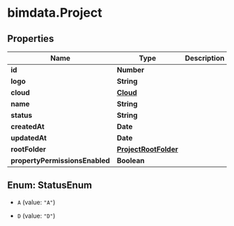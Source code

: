 # bimdata.Project

## Properties
Name | Type | Description | Notes
------------ | ------------- | ------------- | -------------
**id** | **Number** |  | [optional] 
**logo** | **String** |  | [optional] 
**cloud** | [**Cloud**](Cloud.md) |  | [optional] 
**name** | **String** |  | 
**status** | **String** |  | [optional] 
**createdAt** | **Date** |  | [optional] 
**updatedAt** | **Date** |  | [optional] 
**rootFolder** | [**ProjectRootFolder**](ProjectRootFolder.md) |  | [optional] 
**propertyPermissionsEnabled** | **Boolean** |  | [optional] 


<a name="StatusEnum"></a>
## Enum: StatusEnum


* `A` (value: `"A"`)

* `D` (value: `"D"`)




